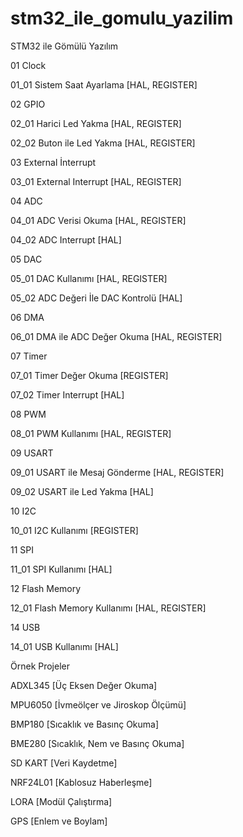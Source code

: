 # stm32_ile_gomulu_yazilim

STM32 ile Gömülü Yazılım

01 Clock

01_01 Sistem Saat Ayarlama [HAL, REGISTER]

02 GPIO 

02_01 Harici Led Yakma [HAL, REGISTER]

02_02 Buton ile Led Yakma [HAL, REGISTER]

03 External İnterrupt

03_01 External Interrupt [HAL, REGISTER]

04 ADC 

04_01 ADC Verisi Okuma [HAL, REGISTER]

04_02 ADC Interrupt [HAL]

05 DAC 

05_01 DAC Kullanımı [HAL, REGISTER]

05_02 ADC Değeri İle DAC Kontrolü [HAL]

06 DMA

06_01 DMA ile ADC Değer Okuma [HAL, REGISTER]

07 Timer

07_01 Timer Değer Okuma [REGISTER]

07_02 Timer Interrupt [HAL]

08 PWM

08_01 PWM Kullanımı [HAL, REGISTER]

09 USART

09_01 USART ile Mesaj Gönderme [HAL, REGISTER]

09_02 USART ile Led Yakma [HAL]

10 I2C

10_01 I2C Kullanımı [REGISTER]

11 SPI 

11_01 SPI Kullanımı [HAL]

12 Flash Memory

12_01 Flash Memory Kullanımı [HAL, REGISTER]

14 USB

14_01 USB Kullanımı [HAL]

Örnek Projeler

ADXL345 [Üç Eksen Değer Okuma] 

MPU6050 [İvmeölçer ve Jiroskop Ölçümü] 

BMP180 [Sıcaklık ve Basınç Okuma] 

BME280 [Sıcaklık, Nem ve Basınç Okuma]

SD KART [Veri Kaydetme] 

NRF24L01 [Kablosuz Haberleşme] 

LORA [Modül Çalıştırma] 

GPS [Enlem ve Boylam]
